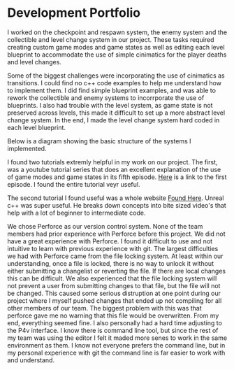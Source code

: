 # Development Portfolio

I worked on the checkpoint and respawn system, the enemy system and the collectible and level change system in our project. These tasks required creating custom game modes and game states as well as editing each level blueprint to accommodate the use of simple cinimatics for the player deaths and level changes. 
 
Some of the biggest challenges were incorporating the use of cinimatics as transitions. I could find no c++ code examples to help me understand how to implement them. I did find simple blueprint examples, and was able to rework the collectible and enemy systems to incorrporate the use of blueprints. I also had trouble with the level system, as game state is not preserved across levels, this made it difficult to set up a more abstract level change system. In the end, I made the level change system hard coded in each level blueprint.

Below is a diagram showing the basic structure of the systems I implemented. 

I found two tutorials extremly helpful in my work on our project. The first, was a youtube tutorial series that does an excellent explanation of the use of game modes and game states in its fifth episode. [Here](https://www.youtube.com/watch?v=3JpNil0_gm4&list=RDCMUCpsN2TfWGmun4peN2IPgcKg&start_radio=1&t=1) is a link to the first episode.  I found the entire tutorial veyr useful.

The second tutorial I found useful was a whole website [Found Here](https://unrealcpp.com/). Unreal c++ was super useful. He breaks down concepts into bite sized video's that help with a lot of beginner to intermediate code.  

We chose Perforce as our version control system. None of the team members had prior experience with Perforce before this project. We did not have a great experience with Perforce. I found it difficult to use and not intuitive to learn with previous experience with git. The largest difficulties we had with Perforce came from the file locking system. At least within our understanding, once a file is locked,
there is no way to unlock it without either submitting a changelist or reverting the file. If there are local changes this can be difficult. We also experienced that the  file locking system will not prevent a user from submitting changes to that file, but the file will not be changed. This caused some serious distruption at one point during our project where I myself pushed changes that ended up not compiling for all other members of our team. The biggest problem with this was that perforce gave me no warning that this file would be overwritten. From my end, everything seemed fine. I also personally had a hard time adjusting to the P4v interface. I know there is command line tool, but since the rest of my team was using the editor I felt it maded more senes to work in the same environment as them. I know not everyone prefers the command line, but in my personal experience with git the command line is far easier to work with and understand.

